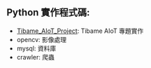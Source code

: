 ## Python 實作程式碼:
- [Tibame_AIoT_Project](https://github.com/kevinkjchen/python_practice/tree/master/Tibame_AIoT_Project): Tibame AIoT 專題實作
- opencv: 影像處理
- mysql: 資料庫
- crawler: 爬蟲

